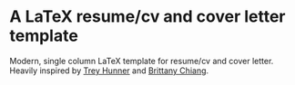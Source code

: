 # A LaTeX resume/cv and cover letter template
Modern, single column LaTeX template for resume/cv and cover letter.
Heavily inspired by [Trey Hunner](https://github.com/treyhunner/resume) and [Brittany Chiang](https://brittanychiang.com/resume.pdf).
